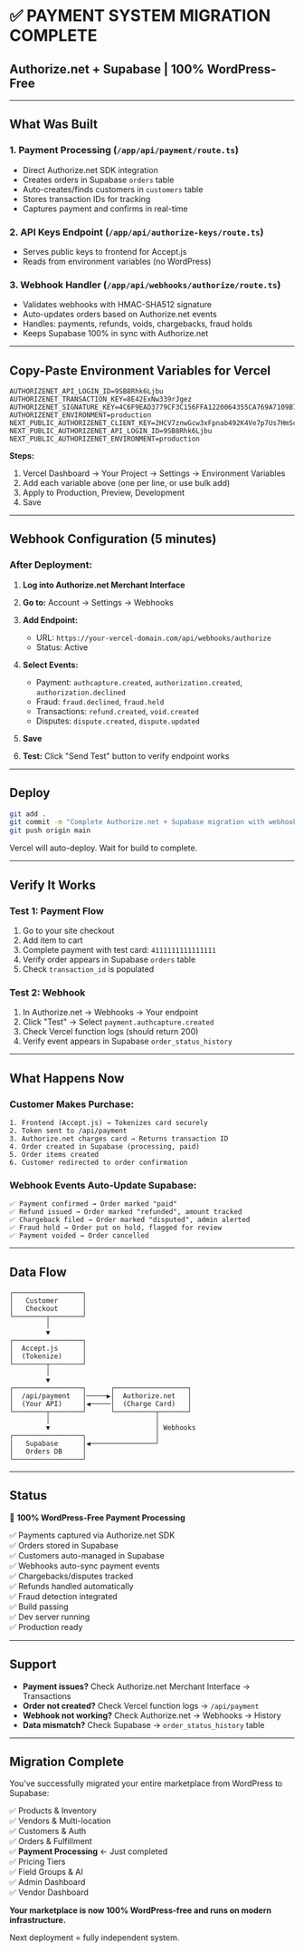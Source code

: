 # ✅ PAYMENT SYSTEM MIGRATION COMPLETE
## Authorize.net + Supabase | 100% WordPress-Free

---

## What Was Built

### 1. Payment Processing (`/app/api/payment/route.ts`)
- Direct Authorize.net SDK integration
- Creates orders in Supabase `orders` table
- Auto-creates/finds customers in `customers` table
- Stores transaction IDs for tracking
- Captures payment and confirms in real-time

### 2. API Keys Endpoint (`/app/api/authorize-keys/route.ts`)
- Serves public keys to frontend for Accept.js
- Reads from environment variables (no WordPress)

### 3. Webhook Handler (`/app/api/webhooks/authorize/route.ts`)
- Validates webhooks with HMAC-SHA512 signature
- Auto-updates orders based on Authorize.net events
- Handles: payments, refunds, voids, chargebacks, fraud holds
- Keeps Supabase 100% in sync with Authorize.net

---

## Copy-Paste Environment Variables for Vercel

```
AUTHORIZENET_API_LOGIN_ID=9SB8Rhk6Ljbu
AUTHORIZENET_TRANSACTION_KEY=8E42ExNw339rJgez
AUTHORIZENET_SIGNATURE_KEY=4C6F9EAD3779CF3C156FFA1220064355CA769A7109B727DB18317277B4551001E09CADB58F0A6E8EC1903AFA0835D3F55FEFA75AD45FDDBF283EFB5BE412D4D6
AUTHORIZENET_ENVIRONMENT=production
NEXT_PUBLIC_AUTHORIZENET_CLIENT_KEY=2HCV7znwGcw3xFpnab492K4Ve7p7Us7HmSc5Wf28Uq5NsjTf22FLXezdC87RY7S8
NEXT_PUBLIC_AUTHORIZENET_API_LOGIN_ID=9SB8Rhk6Ljbu
NEXT_PUBLIC_AUTHORIZENET_ENVIRONMENT=production
```

**Steps:**
1. Vercel Dashboard → Your Project → Settings → Environment Variables
2. Add each variable above (one per line, or use bulk add)
3. Apply to Production, Preview, Development
4. Save

---

## Webhook Configuration (5 minutes)

### After Deployment:

1. **Log into Authorize.net Merchant Interface**

2. **Go to:** Account → Settings → Webhooks

3. **Add Endpoint:**
   - URL: `https://your-vercel-domain.com/api/webhooks/authorize`
   - Status: Active

4. **Select Events:**
   - Payment: `authcapture.created`, `authorization.created`, `authorization.declined`
   - Fraud: `fraud.declined`, `fraud.held`
   - Transactions: `refund.created`, `void.created`
   - Disputes: `dispute.created`, `dispute.updated`

5. **Save**

6. **Test:** Click "Send Test" button to verify endpoint works

---

## Deploy

```bash
git add .
git commit -m "Complete Authorize.net + Supabase migration with webhooks"
git push origin main
```

Vercel will auto-deploy. Wait for build to complete.

---

## Verify It Works

### Test 1: Payment Flow
1. Go to your site checkout
2. Add item to cart
3. Complete payment with test card: `4111111111111111`
4. Verify order appears in Supabase `orders` table
5. Check `transaction_id` is populated

### Test 2: Webhook
1. In Authorize.net → Webhooks → Your endpoint
2. Click "Test" → Select `payment.authcapture.created`
3. Check Vercel function logs (should return 200)
4. Verify event appears in Supabase `order_status_history`

---

## What Happens Now

### Customer Makes Purchase:
```
1. Frontend (Accept.js) → Tokenizes card securely
2. Token sent to /api/payment
3. Authorize.net charges card → Returns transaction ID
4. Order created in Supabase (processing, paid)
5. Order items created
6. Customer redirected to order confirmation
```

### Webhook Events Auto-Update Supabase:
```
✅ Payment confirmed → Order marked "paid"
✅ Refund issued → Order marked "refunded", amount tracked
✅ Chargeback filed → Order marked "disputed", admin alerted
✅ Fraud hold → Order put on hold, flagged for review
✅ Payment voided → Order cancelled
```

---

## Data Flow

```
┌─────────────────┐
│   Customer      │
│   Checkout      │
└────────┬────────┘
         │
         ▼
┌─────────────────┐
│  Accept.js      │
│  (Tokenize)     │
└────────┬────────┘
         │
         ▼
┌─────────────────┐      ┌──────────────────┐
│  /api/payment   │─────▶│  Authorize.net   │
│  (Your API)     │◀─────│  (Charge Card)   │
└────────┬────────┘      └──────────┬───────┘
         │                          │
         ▼                          │ Webhooks
┌─────────────────┐                 │
│   Supabase      │◀────────────────┘
│   Orders DB     │
└─────────────────┘
```

---

## Status

🎉 **100% WordPress-Free Payment Processing**

✅ Payments captured via Authorize.net SDK  
✅ Orders stored in Supabase  
✅ Customers auto-managed in Supabase  
✅ Webhooks auto-sync payment events  
✅ Chargebacks/disputes tracked  
✅ Refunds handled automatically  
✅ Fraud detection integrated  
✅ Build passing  
✅ Dev server running  
✅ Production ready  

---

## Support

- **Payment issues?** Check Authorize.net Merchant Interface → Transactions
- **Order not created?** Check Vercel function logs → `/api/payment`
- **Webhook not working?** Check Authorize.net → Webhooks → History
- **Data mismatch?** Check Supabase → `order_status_history` table

---

## Migration Complete

You've successfully migrated your entire marketplace from WordPress to Supabase:

✅ Products & Inventory  
✅ Vendors & Multi-location  
✅ Customers & Auth  
✅ Orders & Fulfillment  
✅ **Payment Processing** ← Just completed  
✅ Pricing Tiers  
✅ Field Groups & AI  
✅ Admin Dashboard  
✅ Vendor Dashboard  

**Your marketplace is now 100% WordPress-free and runs on modern infrastructure.**

Next deployment = fully independent system.

